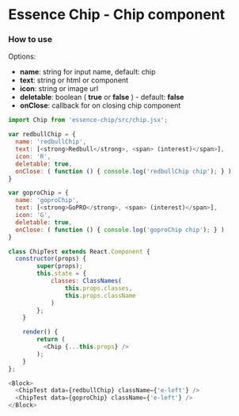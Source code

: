 # Essence Chip - Chip component

### How to use

Options:
- **name**: string for input name, default: chip
- **text**: string or html or component
- **icon**: string or image url
- **deletable**: boolean ( **true** or **false** ) - default: **false**
- **onClose**: callback for on closing chip component

```js
import Chip from 'essence-chip/src/chip.jsx';

var redbullChip = {
  name: 'redbullChip',
  text: [<strong>Redbull</strong>, <span> (interest)</span>],
  icon: 'R',
  deletable: true,
  onClose: ( function () { console.log('redbullChip chip'); } )
}

var goproChip = {
  name: 'goproChip',
  text: [<strong>GoPRO</strong>, <span> (interest)</span>],
  icon: 'G',
  deletable: true,
  onClose: ( function () { console.log('goproChip chip'); } )
}

class ChipTest extends React.Component {
  constructor(props) {
        super(props);
        this.state = {
            classes: ClassNames(
                this.props.classes,
                this.props.className
            )
        };
    }

    render() {
        return (
          <Chip {...this.props} />
        );
    }
};

<Block>
  <ChipTest data={redbullChip} className={'e-left'} />
  <ChipTest data={goproChip} className={'e-left'} />
</Block>
```